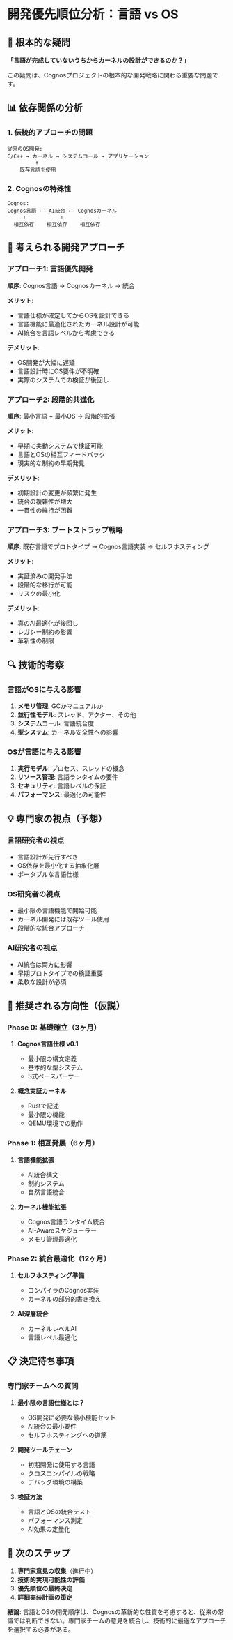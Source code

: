 # 開発優先順位分析：言語 vs OS

## 🤔 根本的な疑問

**「言語が完成していないうちからカーネルの設計ができるのか？」**

この疑問は、Cognosプロジェクトの根本的な開発戦略に関わる重要な問題です。

## 📊 依存関係の分析

### 1. 伝統的アプローチの問題
```
従来のOS開発:
C/C++ → カーネル → システムコール → アプリケーション
         ↑
    既存言語を使用
```

### 2. Cognosの特殊性
```
Cognos:
Cognos言語 ←→ AI統合 ←→ Cognosカーネル
     ↓           ↓           ↓
  相互依存    相互依存    相互依存
```

## 🎯 考えられる開発アプローチ

### アプローチ1: 言語優先開発
**順序**: Cognos言語 → Cognosカーネル → 統合

**メリット**:
- 言語仕様が確定してからOSを設計できる
- 言語機能に最適化されたカーネル設計が可能
- AI統合を言語レベルから考慮できる

**デメリット**:
- OS開発が大幅に遅延
- 言語設計時にOS要件が不明確
- 実際のシステムでの検証が後回し

### アプローチ2: 段階的共進化
**順序**: 最小言語 + 最小OS → 段階的拡張

**メリット**:
- 早期に実動システムで検証可能
- 言語とOSの相互フィードバック
- 現実的な制約の早期発見

**デメリット**:
- 初期設計の変更が頻繁に発生
- 統合の複雑性が増大
- 一貫性の維持が困難

### アプローチ3: ブートストラップ戦略
**順序**: 既存言語でプロトタイプ → Cognos言語実装 → セルフホスティング

**メリット**:
- 実証済みの開発手法
- 段階的な移行が可能
- リスクの最小化

**デメリット**:
- 真のAI最適化が後回し
- レガシー制約の影響
- 革新性の制限

## 🔍 技術的考察

### 言語がOSに与える影響
1. **メモリ管理**: GCかマニュアルか
2. **並行性モデル**: スレッド、アクター、その他
3. **システムコール**: 言語統合度
4. **型システム**: カーネル安全性への影響

### OSが言語に与える影響
1. **実行モデル**: プロセス、スレッドの概念
2. **リソース管理**: 言語ランタイムの要件
3. **セキュリティ**: 言語レベルの保証
4. **パフォーマンス**: 最適化の可能性

## 💡 専門家の視点（予想）

### 言語研究者の視点
- 言語設計が先行すべき
- OS依存を最小化する抽象化層
- ポータブルな言語仕様

### OS研究者の視点
- 最小限の言語機能で開始可能
- カーネル開発には既存ツール使用
- 段階的な統合アプローチ

### AI研究者の視点
- AI統合は両方に影響
- 早期プロトタイプでの検証重要
- 柔軟な設計が必須

## 🎯 推奨される方向性（仮説）

### Phase 0: 基礎確立（3ヶ月）
1. **Cognos言語仕様 v0.1**
   - 最小限の構文定義
   - 基本的な型システム
   - S式ベースパーサー

2. **概念実証カーネル**
   - Rustで記述
   - 最小限の機能
   - QEMU環境での動作

### Phase 1: 相互発展（6ヶ月）
1. **言語機能拡張**
   - AI統合構文
   - 制約システム
   - 自然言語統合

2. **カーネル機能拡張**
   - Cognos言語ランタイム統合
   - AI-Awareスケジューラー
   - メモリ管理最適化

### Phase 2: 統合最適化（12ヶ月）
1. **セルフホスティング準備**
   - コンパイラのCognos実装
   - カーネルの部分的書き換え

2. **AI深層統合**
   - カーネルレベルAI
   - 言語レベル最適化

## 📋 決定待ち事項

### 専門家チームへの質問
1. **最小限の言語仕様とは？**
   - OS開発に必要な最小機能セット
   - AI統合の最小要件
   - セルフホスティングへの道筋

2. **開発ツールチェーン**
   - 初期開発に使用する言語
   - クロスコンパイルの戦略
   - デバッグ環境の構築

3. **検証方法**
   - 言語とOSの統合テスト
   - パフォーマンス測定
   - AI効果の定量化

## 🚦 次のステップ

1. **専門家意見の収集**（進行中）
2. **技術的実現可能性の評価**
3. **優先順位の最終決定**
4. **詳細実装計画の策定**

**結論**: 言語とOSの開発順序は、Cognosの革新的な性質を考慮すると、従来の常識では判断できない。専門家チームの意見を統合し、技術的に最適なアプローチを選択する必要がある。